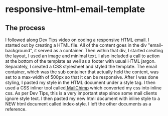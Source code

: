 <h1>responsive-html-email-template</h1>

<h2>The process</h2>
<p>I followed along Dev Tips video on coding a responsive HTML email. I started out by creating a HTML file. All of the content goes in the div "email-background", it served as a container. Then within that div, I started creating the layout, I used an image and minimal text. I also included a call to action at the bottom of the template as well as a footer with usual HTML jargon. Separately, I created a CSS stylesheet and styled the template. The email container, which was the sub container that actually held the content, was set to a max-width of 500px so that it can be responsive. After I was done styling, I pasted my style in the HTML document under a style tag. I then used a CSS inliner tool called<a href="http://templates.mailchimp.com/resources/inline-css/MailChimp"> MailChimp</a>
which converted my css into inline css. As per Dev Tips, this is a very important step since some mail clients ignore style text. I then pasted my new html document with inline style to a NEW html document called index-style. I left the other documents as a reference.<p>

